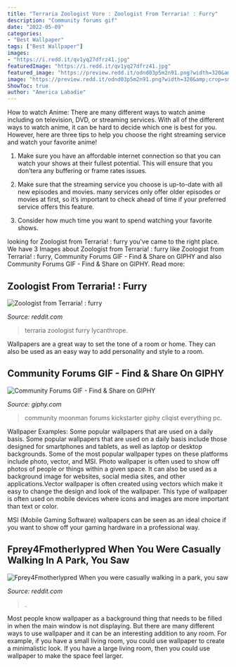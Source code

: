 ```yaml
---
title: "Terraria Zoologist Vore : Zoologist From Terraria! : Furry"
description: "Community forums gif"
date: "2022-05-09"
categories:
- "Best Wallpaper"
tags: ["Best Wallpaper"]
images:
- "https://i.redd.it/qv1yq27dfrz41.jpg"
featuredImage: "https://i.redd.it/qv1yq27dfrz41.jpg"
featured_image: "https://preview.redd.it/odnd03p5m2n91.png?width=320&amp;crop=smart&amp;auto=webp&amp;s=c9c3fec2191ee5b9df51c07de14568496e60edb7"
image: "https://preview.redd.it/odnd03p5m2n91.png?width=320&amp;crop=smart&amp;auto=webp&amp;s=c9c3fec2191ee5b9df51c07de14568496e60edb7"
ShowToc: true
author: "America Labadie"
---
```



How to watch Anime: There are many different ways to watch anime including on television, DVD, or streaming services.
With all of the different ways to watch anime, it can be hard to decide which one is best for you. However, here are three tips to help you choose the right streaming service and watch your favorite anime!
1. Make sure you have an affordable internet connection so that you can watch your shows at their fullest potential. This will ensure that you don’tera any buffering or frame rates issues.

2. Make sure that the streaming service you choose is up-to-date with all new episodes and movies. many services only offer older episodes or movies at first, so it’s important to check ahead of time if your preferred service offers this feature.

3. Consider how much time you want to spend watching your favorite shows.

	

		
looking for Zoologist from Terraria! : furry you've came to the right place. We have 3 Images about Zoologist from Terraria! : furry like Zoologist from Terraria! : furry, Community Forums GIF - Find &amp; Share on GIPHY and also Community Forums GIF - Find &amp; Share on GIPHY. Read more:
		
    
## Zoologist From Terraria! : Furry

<img loading=lazy src="https://i.redd.it/qv1yq27dfrz41.jpg" onerror="this.onerror=null;this.src='https://tse2.mm.bing.net/th?id=OIP.yA_WX114U6o2b-lbg9152wHaHa&amp;pid=15.1';" alt="Zoologist from Terraria! : furry">

_Source: reddit.com_

>terraria zoologist furry lycanthrope. 

	

Wallpapers are a great way to set the tone of a room or home. They can also be used as an easy way to add personality and style to a room.

    
## Community Forums GIF - Find &amp; Share On GIPHY

<img loading=lazy src="https://media.giphy.com/media/11zW4RNVmuYTFS/giphy.gif" onerror="this.onerror=null;this.src='https://tse3.mm.bing.net/th?id=OIP.7ap0izuJqT1on0KiLWPHxgHaCJ&amp;pid=15.1';" alt="Community Forums GIF - Find &amp; Share on GIPHY">

_Source: giphy.com_

>community moonman forums kickstarter giphy cliqist everything pc. 

	

Wallpaper Examples: Some popular wallpapers that are used on a daily basis.
Some popular wallpapers that are used on a daily basis include those designed for smartphones and tablets, as well as laptop or desktop backgrounds. Some of the most popular wallpaper types on these platforms include photo, vector, and MSI. 
Photo wallpaper is often used to show off photos of people or things within a given space. It can also be used as a background image for websites, social media sites, and other applications.Vector wallpaper is often created using vectors which make it easy to change the design and look of the wallpaper. This type of wallpaper is often used on mobile devices where icons and images are more important than text or color. 

MSI (Mobile Gaming Software) wallpapers can be seen as an ideal choice if you want to show off your gaming hardware in a professional way.

    
## Fprey4Fmotherlypred When You Were Casually Walking In A Park, You Saw

<img loading=lazy src="https://preview.redd.it/odnd03p5m2n91.png?width=320&amp;crop=smart&amp;auto=webp&amp;s=c9c3fec2191ee5b9df51c07de14568496e60edb7" onerror="this.onerror=null;this.src='https://tse2.mm.bing.net/th?id=OIP.cgGpT1fVLEbrh_1Yzex43wFAHF&amp;pid=15.1';" alt="Fprey4Fmotherlypred When you were casually walking in a park, you saw">

_Source: reddit.com_

>. 

	

Most people know wallpaper as a background thing that needs to be filled in when the main window is not displaying. But there are many different ways to use wallpaper and it can be an interesting addition to any room. For example, if you have a small living room, you could use wallpaper to create a minimalistic look. If you have a large living room, then you could use wallpaper to make the space feel larger.


